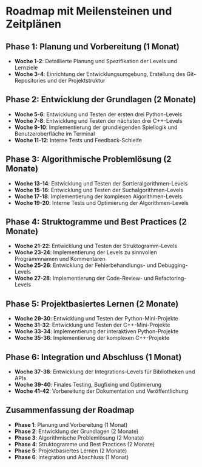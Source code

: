 # Roadmap mit Meilensteinen und Zeitplänen

## Phase 1: Planung und Vorbereitung (1 Monat)

- **Woche 1-2**: Detaillierte Planung und Spezifikation der Levels und Lernziele
- **Woche 3-4**: Einrichtung der Entwicklungsumgebung, Erstellung des Git-Repositories und der Projektstruktur

## Phase 2: Entwicklung der Grundlagen (2 Monate)

- **Woche 5-6**: Entwicklung und Testen der ersten drei Python-Levels
- **Woche 7-8**: Entwicklung und Testen der nächsten drei C++-Levels
- **Woche 9-10**: Implementierung der grundlegenden Spiellogik und Benutzeroberfläche im Terminal
- **Woche 11-12**: Interne Tests und Feedback-Schleife

## Phase 3: Algorithmische Problemlösung (2 Monate)

- **Woche 13-14**: Entwicklung und Testen der Sortieralgorithmen-Levels
- **Woche 15-16**: Entwicklung und Testen der Suchalgorithmen-Levels
- **Woche 17-18**: Implementierung der komplexen Algorithmen-Levels
- **Woche 19-20**: Interne Tests und Optimierung der Algorithmen-Levels

## Phase 4: Struktogramme und Best Practices (2 Monate)

- **Woche 21-22**: Entwicklung und Testen der Struktogramm-Levels
- **Woche 23-24**: Implementierung der Levels zu sinnvollen Programmnamen und Kommentaren
- **Woche 25-26**: Entwicklung der Fehlerbehandlungs- und Debugging-Levels
- **Woche 27-28**: Implementierung der Code-Review- und Refactoring-Levels

## Phase 5: Projektbasiertes Lernen (2 Monate)

- **Woche 29-30**: Entwicklung und Testen der Python-Mini-Projekte
- **Woche 31-32**: Entwicklung und Testen der C++-Mini-Projekte
- **Woche 33-34**: Implementierung der interaktiven Python-Projekte
- **Woche 35-36**: Implementierung der komplexen C++-Projekte

## Phase 6: Integration und Abschluss (1 Monat)

- **Woche 37-38**: Entwicklung der Integrations-Levels für Bibliotheken und APIs
- **Woche 39-40**: Finales Testing, Bugfixing und Optimierung
- **Woche 41-42**: Vorbereitung der Dokumentation und Veröffentlichung

## Zusammenfassung der Roadmap

- **Phase 1**: Planung und Vorbereitung (1 Monat)
- **Phase 2**: Entwicklung der Grundlagen (2 Monate)
- **Phase 3**: Algorithmische Problemlösung (2 Monate)
- **Phase 4**: Struktogramme und Best Practices (2 Monate)
- **Phase 5**: Projektbasiertes Lernen (2 Monate)
- **Phase 6**: Integration und Abschluss (1 Monat)
